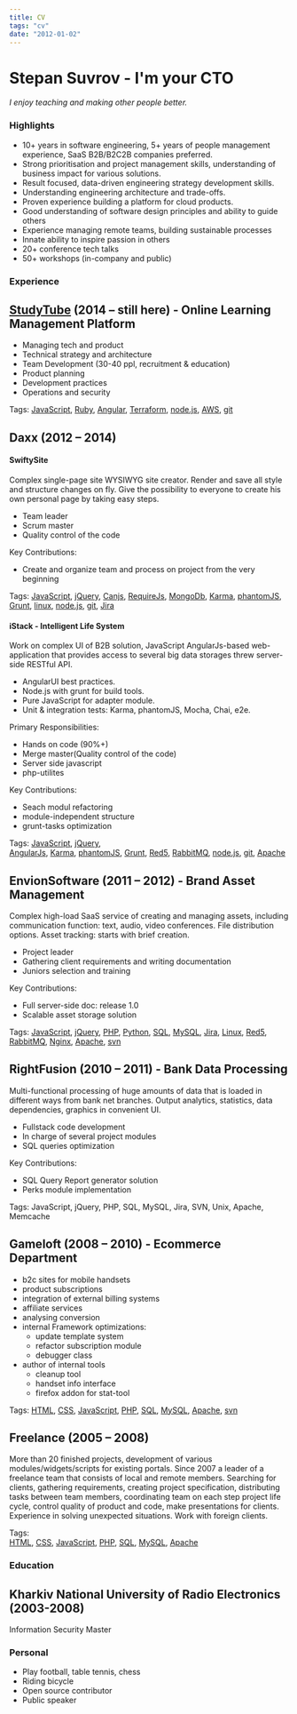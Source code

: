 ```yaml
---
title: CV
tags: "cv"
date: "2012-01-02"
---
```


# Stepan Suvrov - I'm your CTO

*I enjoy teaching and making other people better.*


### Highlights

- 10+ years in software engineering, 5+ years of people management experience, SaaS B2B/B2C2B companies preferred.
- Strong prioritisation and project management skills, understanding of business impact for various solutions.
- Result focused, data-driven engineering strategy development skills.
- Understanding engineering architecture and trade-offs.
- Proven experience building a platform for cloud products.
- Good understanding of software design principles and ability to guide others
- Experience managing remote teams, building sustainable processes
- Innate ability to inspire passion in others
- 20+ conference tech talks
- 50+ workshops (in-company and public)


### Experience

## [StudyTube](https://www.studytube.nl/) (2014 – still here) - Online Learning Management Platform

- Managing tech and product
- Technical strategy and architecture
- Team Development (30-40 ppl, recruitment & education)
- Product planning
- Development practices
- Operations and security 

Tags:
[JavaScript](/?tag=javascript), 
[Ruby](/?tag=ruby), 
[Angular](/?tag=angular), 
[Terraform](/?tag=terraform), 
[node.js](/?tag=node.js), 
[AWS](/?tag=aws),
[git](/?tag=git)

## Daxx (2012 – 2014) 

#### SwiftySite
Complex single-page site WYSIWYG site creator. Render and save all style and structure changes on fly. Give the possibility to everyone to create his own personal page by taking easy steps.

- Team leader
- Scrum master
- Quality control of the code

Key Contributions:
- Create and organize team and process on project from the very beginning

Tags:
[JavaScript](/?tag=javascript), 
[jQuery](/?tag=jQuery), 
[Canjs](/?tag=canjs), 
[RequireJs](/?tag=RequireJS), 
[MongoDb](/?tag=angularjs), 
[Karma](/?tag=karma),
[phantomJS](/?tag=phantomjs),
[Grunt](/?tag=grunt),
[linux](/?tag=unix),
[node.js](/?tag=node.js),
[git](/?tag=git),
[Jira](/?tag=jira)

#### iStack - Intelligent Life System 
Work on complex UI of B2B solution, JavaScript AngularJs-based web-application that provides access to several big data storages threw server-side RESTful API.

- AngularUI best practices.
- Node.js with grunt for build tools.
- Pure JavaScript for adapter module. 
- Unit & integration tests: Karma, phantomJS, Mocha, Chai, e2e.

Primary Responsibilities: 
- Hands on code (90%+)
- Merge master(Quality control of the code)
- Server side javascript
- php-utilites

Key Contributions:
- Seach modul refactoring
- module-independent  structure
- grunt-tasks optimization


Tags:
[JavaScript](/?tag=javascript), 
[jQuery](/?tag=jQuery),  
[AngularJs](/?tag=angularjs), 
[Karma](/?tag=karma),
[phantomJS](/?tag=phantomjs),
[Grunt](/?tag=grunt),
[Red5](/?tag=red5),
[RabbitMQ](/?tag=rabbitmq),
[node.js](/?tag=node.js),
[git](/?tag=git),
[Apache](/?tag=apache)



## EnvionSoftware (2011 – 2012) - Brand Asset Management

Complex high-load SaaS service of creating and managing assets, including communication function: text, audio, video conferences. File distribution options. Asset tracking: starts with brief creation. 

- Project leader
- Gathering client requirements and writing documentation 
- Juniors selection and training 

Key Contributions:
- Full server-side doc: release 1.0   
- Scalable  asset storage solution


Tags: 
[JavaScript](/?tag=javascript), 
[jQuery](/?tag=jQuery), 
[PHP](/?tag=php), 
[Python](/?tag=python), 
[SQL](/?tag=sql), 
[MySQL](/?tag=mysql),
[Jira](/?tag=jira),
[Linux](/?tag=unix),
[Red5](/?tag=red5),
[RabbitMQ](/?tag=rabbitmq),
[Nginx](/?tag=nginx),
[Apache](/?tag=apache),
[svn](/?tag=svn)



## RightFusion (2010 – 2011) - Bank Data Processing

Multi-functional processing of huge amounts of data that is loaded in different ways from bank net branches. Output analytics, statistics, data dependencies, graphics  in convenient UI. 

- Fullstack code development
- In charge of several project modules 
- SQL queries optimization

Key Contributions:
- SQL Query Report generator solution
- Perks module implementation

Tags:  JavaScript, jQuery, PHP, SQL, MySQL, Jira, SVN, Unix, Apache, Memcache


## Gameloft (2008 – 2010) - Ecommerce Department

- b2c sites for mobile handsets
- product subscriptions
- integration of external billing systems
- affiliate services
- analysing conversion
- internal Framework optimizations:
  - update template system
  - refactor subscription module
  - debugger class
- author of internal tools
  - cleanup tool
  - handset info interface
  - firefox addon for stat-tool

Tags:
[HTML](/?tag=html),
[CSS](/?tag=css), 
[JavaScript](/?tag=javascript), 
[PHP](/?tag=php), 
[SQL](/?tag=sql), 
[MySQL](/?tag=mysql),
[Apache](/?tag=apache),
[svn](/?tag=svn)


## Freelance (2005 – 2008)

More than 20 finished projects, development of various modules/widgets/scripts for existing portals. 
Since 2007 a leader of a freelance team that consists of local and remote members. Searching for clients, gathering requirements, creating project specification, distributing tasks between team members, coordinating team on each step project life cycle, control quality of product and code, make presentations for clients. Experience in solving unexpected situations. Work with foreign clients.

Tags:  
[HTML](/?tag=html), 
[CSS](/?tag=css), 
[JavaScript](/?tag=javascript), 
[PHP](/?tag=php), 
[SQL](/?tag=sql), 
[MySQL](/?tag=mysql),
[Apache](/?tag=apache)

### Education

## Kharkiv National University of Radio Electronics (2003-2008)
Information Security Master

### Personal

- Play football, table tennis, chess
- Riding bicycle 
- Open source contributor
- Public speaker




